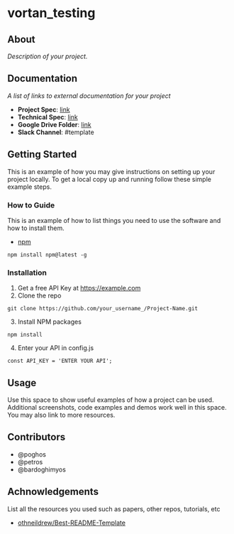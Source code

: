 # vortan_testing

## About

_Description of your project._

## Documentation

_A list of links to external documentation for your project_

- **Project Spec**: [link](google.com)
- **Technical Spec**: [link](google.com)
- **Google Drive Folder**: [link](google.com)
- **Slack Channel**: #template

## Getting Started

This is an example of how you may give instructions on setting up your project locally. To get a local copy up and running follow these simple example steps.

### How to Guide

This is an example of how to list things you need to use the software and how to install them.


- [npm](https://www.npmjs.com/)

```
npm install npm@latest -g
```

### Installation

1. Get a free API Key at https://example.com
2. Clone the repo
```
git clone https://github.com/your_username_/Project-Name.git
```
3. Install NPM packages
```
npm install
```
4. Enter your API in config.js
```
const API_KEY = 'ENTER YOUR API';
```

## Usage

Use this space to show useful examples of how a project can be used. Additional screenshots, code examples and demos work well in this space. You may also link to more resources.

## Contributors

- @poghos
- @petros
- @bardoghimyos

## Achnowledgements

List all the resources you used such as papers, other repos, tutorials, etc

- [othneildrew/Best-README-Template](https://github.com/othneildrew/Best-README-Template)
